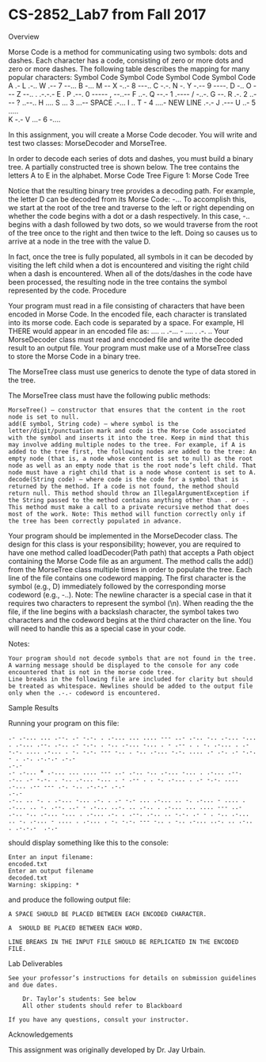 # CS-2852_Lab7 from Fall 2017

Overview

Morse Code is a method for communicating using two symbols: dots and dashes. Each character has a code, consisting of zero or more dots and zero or more dashes. The following table describes the mapping for many popular characters:
Symbol 	Code 	Symbol 	Code 	Symbol 	Code 	Symbol 	Code
A 	.- 	L 	.-.. 	W 	.-- 	7 	--...
B 	-... 	M 	-- 	X 	-..- 	8 	---..
C 	-.-. 	N 	-. 	Y 	-.-- 	9 	----.
D 	-.. 	O 	--- 	Z 	--.. 	. 	.-.-.-
E 	. 	P 	.--. 	0 	----- 	, 	--..--
F 	..-. 	Q 	--.- 	1 	.---- 	/ 	-..-.
G 	--. 	R 	.-. 	2 	..--- 	? 	..--..
H 	.... 	S 	... 	3 	...-- 	SPACE 	.-...
I 	.. 	T 	- 	4 	....- 	NEW LINE 	.-.-
J 	.--- 	U 	..- 	5 	..... 		
K 	-.- 	V 	...- 	6 	-.... 	

In this assignment, you will create a Morse Code decoder. You will write and test two classes: MorseDecoder and MorseTree<E>.

In order to decode each series of dots and dashes, you must build a binary tree. A partially constructed tree is shown below. The tree contains the letters A to E in the alphabet.
Morse Code Tree
Figure 1: Morse Code Tree

Notice that the resulting binary tree provides a decoding path. For example, the letter D can be decoded from its Morse Code: -... To accomplish this, we start at the root of the tree and traverse to the left or right depending on whether the code begins with a dot or a dash respectively. In this case, -.. begins with a dash followed by two dots, so we would traverse from the root of the tree once to the right and then twice to the left. Doing so causes us to arrive at a node in the tree with the value D.

In fact, once the tree is fully populated, all symbols in it can be decoded by visiting the left child when a dot is encountered and visiting the right child when a dash is encountered. When all of the dots/dashes in the code have been processed, the resulting node in the tree contains the symbol represented by the code.
Procedure

Your program must read in a file consisting of characters that have been encoded in Morse Code. In the encoded file, each character is translated into its morse code. Each code is separated by a space. For example, HI THERE would appear in an encoded file as: .... .. .-... - .... . .-. .. Your MorseDecoder class must read and encoded file and write the decoded result to an output file. Your program must make use of a MorseTree<E> class to store the Morse Code in a binary tree.

The MorseTree<E> class must use generics to denote the type of data stored in the tree.

The MorseTree<E> class must have the following public methods:

    MorseTree() — constructor that ensures that the content in the root node is set to null.
    add(E symbol, String code) — where symbol is the letter/digit/punctuation mark and code is the Morse Code associated with the symbol and inserts it into the tree. Keep in mind that this may involve adding multiple nodes to the tree. For example, if A is added to the tree first, the following nodes are added to the tree: An empty node (that is, a node whose content is set to null) as the root node as well as an empty node that is the root node’s left child. That node must have a right child that is a node whose content is set to A.
    decode(String code) — where code is the code for a symbol that is returned by the method. If a code is not found, the method should return null. This method should throw an IllegalArgumentException if the String passed to the method contains anything other than . or -. This method must make a call to a private recursive method that does most of the work. Note: This method will function correctly only if the tree has been correctly populated in advance.

Your program should be implemented in the MorseDecoder class. The design for this class is your responsibility; however, you are required to have one method called loadDecoder(Path path) that accepts a Path object containing the Morse Code file as an argument. The method calls the add() from the MorseTree<E> class multiple times in order to populate the tree. Each line of the file contains one codeword mapping. The first character is the symbol (e.g., D) immediately followed by the corresponding morse codeword (e.g., -..). Note: The newline character is a special case in that it requires two characters to represent the symbol (\n). When reading the the file, if the line begins with a backslash character, the symbol takes two characters and the codeword begins at the third character on the line. You will need to handle this as a special case in your code.

Notes:

    Your program should not decode symbols that are not found in the tree. A warning message should be displayed to the console for any code encountered that is not in the morse code tree.
    Line breaks in the following file are included for clarity but should be treated as whitespace. Newlines should be added to the output file only when the .-.- codeword is encountered.

Sample Results

Running your program on this file:

    .- .-... ... .--. .- -.-. . .-... ... .... --- ..- .-.. -.. .-... -... . .-... .--. .-.. .- -.-. . -.. .-... -... . - .-- . . -. .-... . .- -.-. .... .-... . -. -.-. --- -.. . -.. .-... -.-. .... .- .-. .- -.-. - . .-. .-.-.- .-.-
    .-.-
    .- .-... * .-... ... .... --- ..- .-.. -.. .-... -... . .-... .--. .-.. .- -.-. . -.. .-... -... . - .-- . . -. .-... . .- -.-. .... .-... .-- --- .-. -.. .-.-.- .-.-
    .-.-
    .-.. .. -. . .-... -... .-. . .- -.- ... .-... .. -. .-... - .... . .-... .. -. .--. ..- - .-... ..-. .. .-.. . .-... ... .... --- ..- .-.. -.. .-... -... . .-... .-. . .--. .-.. .. -.-. .- - . -.. .-... .. -. .-... - .... . .-... . -. -.-. --- -.. . -.. .-... ..-. .. .-.. . .-.-.-  .-.-

should display something like this to the console:

    Enter an input filename:
    encoded.txt
    Enter an output filename
    decoded.txt
    Warning: skipping: *

and produce the following output file:

    A SPACE SHOULD BE PLACED BETWEEN EACH ENCODED CHARACTER.
     
    A  SHOULD BE PLACED BETWEEN EACH WORD.
     
    LINE BREAKS IN THE INPUT FILE SHOULD BE REPLICATED IN THE ENCODED FILE.

Lab Deliverables

    See your professor’s instructions for details on submission guidelines and due dates.

        Dr. Taylor’s students: See below
        All other students should refer to Blackboard

    If you have any questions, consult your instructor.

Acknowledgements

This assignment was originally developed by Dr. Jay Urbain.
